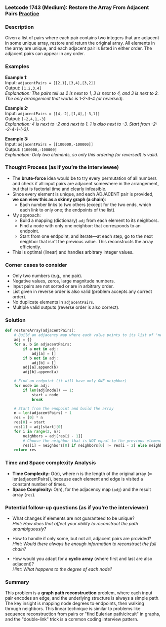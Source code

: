 ### Leetcode 1743 (Medium): Restore the Array From Adjacent Pairs [Practice](https://leetcode.com/problems/restore-the-array-from-adjacent-pairs)

### Description  
Given a list of pairs where each pair contains two integers that are adjacent in some unique array, restore and return the original array. All elements in the array are unique, and each adjacent pair is listed in either order. The adjacent pairs can appear in any order.

### Examples  

**Example 1:**  
Input: `adjacentPairs = [[2,1],[3,4],[3,2]]`  
Output: `[1,2,3,4]`  
*Explanation: The pairs tell us 2 is next to 1, 3 is next to 4, and 3 is next to 2. The only arrangement that works is 1-2-3-4 (or reversed).*

**Example 2:**  
Input: `adjacentPairs = [[4,-2],[1,4],[-3,1]]`  
Output: `[-2,4,1,-3]`  
*Explanation: 4 is next to -2 and next to 1. 1 is also next to -3. Start from -2: -2-4-1-(-3).*

**Example 3:**  
Input: `adjacentPairs = [[100000,-100000]]`  
Output: `[100000,-100000]`  
*Explanation: Only two elements, so only this ordering (or reversed) is valid.*


### Thought Process (as if you’re the interviewee)  
- The **brute-force** idea would be to try every permutation of all numbers and check if all input pairs are adjacent somewhere in the arrangement, but that is factorial time and clearly infeasible.
- Since every element is unique, and each ADJACENT pair is provided, **we can view this as a skinny graph (a chain)**:  
  - Each number links to two others (except for the two ends, which each link to only one; the endpoints of the list).
- My approach:
  - Build a mapping (dictionary) `adj` from each element to its neighbors.
  - Find a node with only one neighbor: that corresponds to an endpoint.
  - Start from one endpoint, and iterate—at each step, go to the next neighbor that isn't the previous value. This reconstructs the array efficiently.
- This is optimal (linear) and handles arbitrary integer values.

### Corner cases to consider  
- Only two numbers (e.g., one pair).
- Negative values, zeros, large magnitude numbers.
- Input pairs are not sorted or are in arbitrary order.
- List given in reverse order is also valid (problem accepts any correct order).
- No duplicate elements in `adjacentPairs`.
- Multiple valid outputs (reverse order is also correct).

### Solution

```python
def restoreArray(adjacentPairs):
    # Build an adjacency map where each value points to its list of "neighbors"
    adj = {}
    for a, b in adjacentPairs:
        if a not in adj:
            adj[a] = []
        if b not in adj:
            adj[b] = []
        adj[a].append(b)
        adj[b].append(a)

    # Find an endpoint (it will have only ONE neighbor)
    for node in adj:
        if len(adj[node]) == 1:
            start = node
            break

    # Start from the endpoint and build the array
    n = len(adjacentPairs) + 1
    res = [0] * n
    res[0] = start
    res[1] = adj[start][0]
    for i in range(2, n):
        neighbors = adj[res[i - 1]]
        # Choose the neighbor that is NOT equal to the previous element
        res[i] = neighbors[0] if neighbors[0] != res[i - 2] else neighbors[1]
    return res
```

### Time and Space complexity Analysis  

- **Time Complexity:** O(n), where n is the length of the original array (≈ len(adjacentPairs)), because each element and edge is visited a constant number of times.
- **Space Complexity:** O(n), for the adjacency map (`adj`) and the result array (`res`).

### Potential follow-up questions (as if you’re the interviewer)  

- What changes if elements are not guaranteed to be unique?  
  *Hint: How does that affect your ability to reconstruct the path unambiguously?*

- How to handle if only some, but not all, adjacent pairs are provided?  
  *Hint: Would there always be enough information to reconstruct the full chain?*

- How would you adapt for a **cyclic array** (where first and last are also adjacent)?  
  *Hint: What happens to the degree of each node?*

### Summary
This problem is a **graph path reconstruction** problem, where each input pair encodes an edge, and the underlying structure is always a simple path. The key insight is mapping node degrees to endpoints, then walking through neighbors. This linear technique is similar to problems like sequence reconstruction from pairs or "find Eulerian path/circuit" in graphs, and the "double-link" trick is a common coding interview pattern.